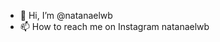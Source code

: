 - 👋 Hi, I’m @natanaelwb
- 📫 How to reach me on Instagram natanaelwb

<!---
natanaelwb/natanaelwb is a ✨ special ✨ repository because its `README.md` (this file) appears on your GitHub profile.
You can click the Preview link to take a look at your changes.
--->
